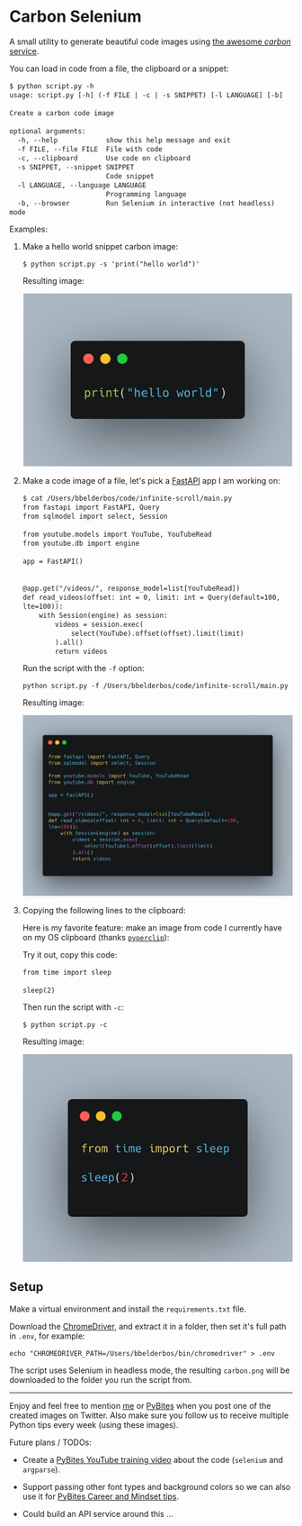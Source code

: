 # Carbon Selenium

A small utility to generate beautiful code images using [the awesome _carbon_ service](https://carbon.now.sh/).

You can load in code from a file, the clipboard or a snippet:

```
$ python script.py -h
usage: script.py [-h] (-f FILE | -c | -s SNIPPET) [-l LANGUAGE] [-b]

Create a carbon code image

optional arguments:
  -h, --help            show this help message and exit
  -f FILE, --file FILE  File with code
  -c, --clipboard       Use code on clipboard
  -s SNIPPET, --snippet SNIPPET
                        Code snippet
  -l LANGUAGE, --language LANGUAGE
                        Programming language
  -b, --browser         Run Selenium in interactive (not headless) mode
```

Examples:

1. Make a hello world snippet carbon image:

	```
	$ python script.py -s 'print("hello world")'
	```

	Resulting image:

	![image from string](assets/image-from-string.png)

2. Make a code image of a file, let's pick a [FastAPI](https://fastapi.tiangolo.com/) app I am working on:

	```
	$ cat /Users/bbelderbos/code/infinite-scroll/main.py
	from fastapi import FastAPI, Query
	from sqlmodel import select, Session

	from youtube.models import YouTube, YouTubeRead
	from youtube.db import engine

	app = FastAPI()


	@app.get("/videos/", response_model=list[YouTubeRead])
	def read_videos(offset: int = 0, limit: int = Query(default=100, lte=100)):
		with Session(engine) as session:
			videos = session.exec(
				select(YouTube).offset(offset).limit(limit)
			).all()
			return videos
	```

	Run the script with the `-f` option:

	```
	python script.py -f /Users/bbelderbos/code/infinite-scroll/main.py
	```

	Resulting image:

	![image from file](assets/image-from-file.png)

3. Copying the following lines to the clipboard:

	Here is my favorite feature: make an image from code I currently have on my OS clipboard (thanks [`pyperclip`](https://pypi.org/project/pyperclip/)):

	Try it out, copy this code:

	```
	from time import sleep

	sleep(2)
	```

	Then run the script with `-c`:

	```
	$ python script.py -c
	```

	Resulting image:

	![image from clipboard](assets/image-from-clipboard.png)

## Setup

Make a virtual environment and install the `requirements.txt` file.

Download the [ChromeDriver](https://chromedriver.chromium.org/), and extract it in a folder, then set it's full path in `.env`, for example:

```
echo "CHROMEDRIVER_PATH=/Users/bbelderbos/bin/chromedriver" > .env
```

The script uses Selenium in headless mode, the resulting `carbon.png` will be downloaded to the folder you run the script from.

---

Enjoy and feel free to mention [me](https://twitter.com/bbelderbos) or [PyBites](https://twitter.com/pybites) when you post one of the created images on Twitter. Also make sure you follow us to receive multiple Python tips every week (using these images).

Future plans / TODOs:

- Create a [PyBites YouTube training video](https://www.youtube.com/channel/UCBn-uKDGsRBfcB0lQeOB_gA) about the code (`selenium` and `argparse`).

- Support passing other font types and background colors so we can also use it for [PyBites Career and Mindset tips](https://codechalleng.es/tips).

- Could build an API service around this ...
